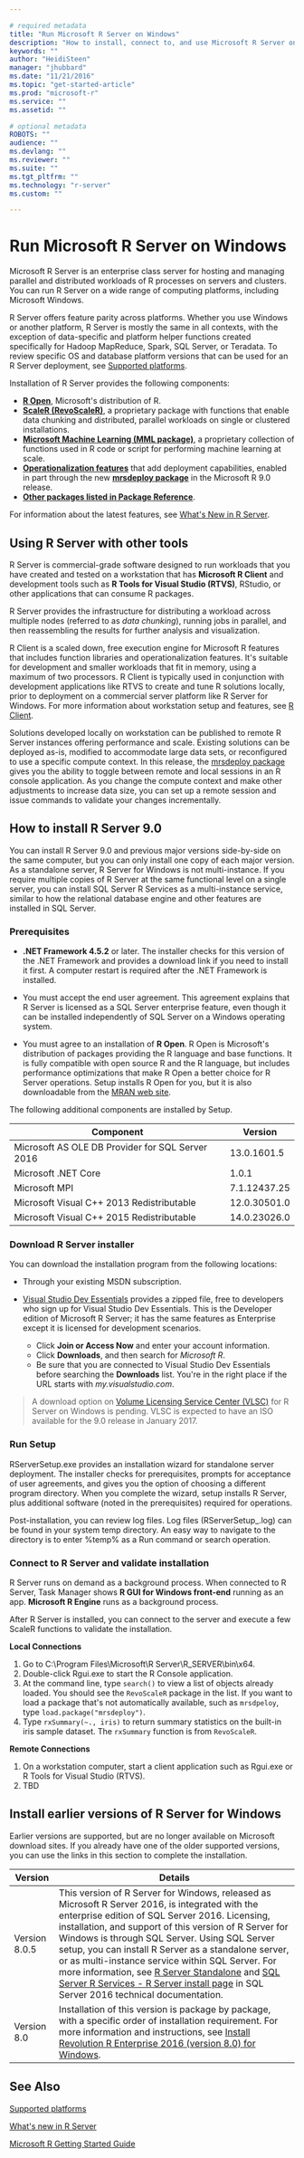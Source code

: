 ```yaml
---

# required metadata
title: "Run Microsoft R Server on Windows"
description: "How to install, connect to, and use Microsoft R Server on computers running the Windows operating system."
keywords: ""
author: "HeidiSteen"
manager: "jhubbard"
ms.date: "11/21/2016"
ms.topic: "get-started-article"
ms.prod: "microsoft-r"
ms.service: ""
ms.assetid: ""

# optional metadata
ROBOTS: ""
audience: ""
ms.devlang: ""
ms.reviewer: ""
ms.suite: ""
ms.tgt_pltfrm: ""
ms.technology: "r-server"
ms.custom: ""

---
```


# Run Microsoft R Server on Windows

Microsoft R Server is an enterprise class server for hosting and managing parallel and distributed workloads of R processes on servers and clusters. You can run R Server on a wide range of computing platforms, including Microsoft Windows.

R Server offers feature parity across platforms. Whether you use Windows or another platform, R Server is mostly the same in all contexts, with the exception of data-specific and platform helper functions created specifically for Hadoop MapReduce, Spark, SQL Server, or Teradata. To review specific OS and database platform versions that can be used for an R Server deployment, see [Supported platforms](rserver-install-supported-platforms.md).

Installation of R Server provides the following components:

* [**R Open**](r-open.md), Microsoft's distribution of R.
* [**ScaleR (RevoScaleR)**](scaler/scaler.md), a proprietary package with functions that enable data chunking and distributed, parallel workloads on single or clustered installations.
* [**Microsoft Machine Learning (MML package)**](microsoftml-introduction.md), a proprietary collection of functions used in R code or script for performing machine learning at scale.
* [**Operationalization features**](operationalize/about.md) that add deployment capabilities, enabled in part through the new [**mrsdeploy package**](mrsdeploy/mrsdeploy.md) in the Microsoft R 9.0 release.
* [**Other packages listed in Package Reference**](package-reference.md).

For information about the latest features, see [What's New in R Server](rserver-whats-new.md).

## Using R Server with other tools

R Server is commercial-grade software designed to run workloads that you have created and tested on a workstation that has **Microsoft R Client** and development tools such as **R Tools for Visual Studio (RTVS)**, RStudio, or other applications that can consume R packages.

R Server provides the infrastructure for distributing a workload across multiple nodes (referred to as *data chunking*), running jobs in parallel, and then reassembling the results for further analysis and visualization.

R Client is a scaled down, free execution engine for Microsoft R features that includes function libraries and operationalization features. It's suitable for development and smaller workloads that fit in memory, using a maximum of two processors. R Client is typically used in conjunction with development applications like RTVS to create and tune R solutions locally, prior to deployment on a commercial server platform like R Server for Windows. For more information about workstation setup and features, see [R Client](r-client.md).

Solutions developed locally on workstation can be published to remote R Server instances offering performance and scale. Existing solutions can be deployed as-is, modified to accommodate large data sets, or reconfigured to use a specific compute context. In this release, the [mrsdeploy package](mrsdeploy/mrsdeploy.md) gives you the ability to toggle between remote and local sessions in an R console application. As you change the compute context and make other adjustments to increase data size, you can set up a remote session and issue commands to validate your changes incrementally.

## How to install R Server 9.0

You can install R Server 9.0 and previous major versions side-by-side on the same computer, but you can only install one copy of each major version. As a standalone server, R Server for Windows is not multi-instance. If you require multiple copies of R Server at the same functional level on a single server, you can install SQL Server R Services as a multi-instance service, similar to how the relational database engine and other features are installed in SQL Server.

### Prerequisites

+ **.NET Framework 4.5.2** or later. The installer checks for this version of the .NET Framework and provides a download link if you need to install it first. A computer restart is required after the .NET Framework is installed.

+ You must accept the end user agreement. This agreement explains that R Server is licensed as a SQL Server enterprise feature, even though it can be installed independently of SQL Server on a Windows operating system.

+ You must agree to an installation of **R Open**. R Open is Microsoft's distribution of packages providing the R language and base functions. It is fully compatible with open source R and the R language, but includes performance optimizations that make R Open a better choice for R Server operations. Setup installs R Open for you, but it is also downloadable from the [MRAN web site](https://mran.microsoft.com/).

The following additional components are installed by Setup.

| Component | Version |
|-----------|---------|
| Microsoft AS OLE DB Provider for SQL Server 2016 | 13.0.1601.5 |
| Microsoft .NET Core | 1.0.1 |
| Microsoft MPI | 7.1.12437.25 |
| Microsoft Visual C++ 2013 Redistributable | 12.0.30501.0 |
| Microsoft Visual C++ 2015 Redistributable | 14.0.23026.0 |

### Download R Server installer

You can download the installation program from the following locations:

+ Through your existing MSDN subscription.
+ [Visual Studio Dev Essentials](http://go.microsoft.com/fwlink/?LinkId=717968&clcid=0x409) provides a zipped file, free to developers who sign up for Visual Studio Dev Essentials. This is the Developer edition of Microsoft R Server; it has the same features as Enterprise except it is licensed for development scenarios.

    - Click **Join or Access Now** and enter your account information.
    - Click **Downloads**, and then search for *Microsoft R*.
    - Be sure that you are connected to Visual Studio Dev Essentials before searching the **Downloads** list. You're in the right place if the URL starts with *my.visualstudio.com*.

> A download option on [Volume Licensing Service Center (VLSC)](http://go.microsoft.com/fwlink/?LinkId=717966&clcid=0x409) for R Server on Windows is pending. VLSC is expected to have an ISO available for the 9.0 release in January 2017.

### Run Setup

RServerSetup.exe provides an installation wizard for standalone server deployment. The installer checks for prerequisites, prompts for acceptance of user agreements, and gives you the option of choosing a different program directory. When you complete the wizard, setup installs R Server, plus additional software (noted in the prerequisites) required for operations.

Post-installation, you can review log files. Log files (RServerSetup_<timestamp>.log) can be found in your system temp directory. An easy way to navigate to the directory is to enter %temp% as a Run command or search operation.

### Connect to R Server and validate installation

R Server runs on demand as a background process. When connected to R Server, Task Manager shows **R GUI for Windows front-end** running as an app. **Microsoft R Engine** runs as a background process.

After R Server is installed, you can connect to the server and execute a few ScaleR functions to validate the installation.

**Local Connections**

1. Go to C:\Program Files\Microsoft\R Server\R_SERVER\bin\x64.
2. Double-click Rgui.exe to start the R Console application.
3. At the command line, type `search()` to view a list of objects already loaded. You should see the `RevoScaleR` package in the list. If you want to load a package that's not automatically available, such as `mrsdpeloy`, type `load.package("mrsdeploy")`.
4. Type `rxSummary(~., iris)` to return summary statistics on the built-in iris sample dataset. The `rxSummary` function is from `RevoScaleR`.

**Remote Connections**

1. On a workstation computer, start a client application such as Rgui.exe or R Tools for Visual Studio (RTVS).
2. TBD

## Install earlier versions of R Server for Windows

Earlier versions are supported, but are no longer available on Microsoft download sites. If you already have one of the older supported versions, you can use the links in this section to complete the installation.

| Version | Details|
|---------|--------|
| Version 8.0.5  | This version of R Server for Windows, released as Microsoft R Server 2016, is integrated with the enterprise edition of SQL Server 2016. Licensing, installation, and support of this version of R Server for Windows is through SQL Server. Using SQL Server setup, you can install R Server as a standalone server, or as multi-instance service within SQL Server. For more information, see [R Server Standalone](https://msdn.microsoft.com/library/mt671127.aspx) and [SQL Server R Services - R Server install page](https://msdn.microsoft.com/library/mt671127.aspx) in SQL Server 2016 technical documentation.|
| Version 8.0 | Installation of this version is package by package, with a specific order of installation requirement. For more information and instructions, see [Install Revolution R Enterprise 2016 (version 8.0) for Windows](rserver-install-windows-800.md).|

## See Also

[Supported platforms](rserver-install-supported-platforms.md)

[What's new in R Server](notes/r-server-notes.md)

[Microsoft R Getting Started Guide](microsoft-r-getting-started.md)

